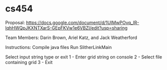 # cs454

Proposal: https://docs.google.com/document/d/1UIMwPOvq_IR-lqhHWQpJKXNTXarS-GEpFKVw1e6VBZI/edit?usp=sharing

Team Members: Darin Brown, Ariel Katz, and Jack Weatherford

Instructions:
Compile java files
Run SlitherLinkMain

Select input string type or exit 
    1 - Enter grid string on console 
    2 - Select file containing grid 
    3 - Exit 
